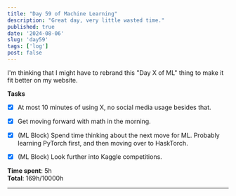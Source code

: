 ```yaml
---
title: "Day 59 of Machine Learning"
description: "Great day, very little wasted time."
published: true
date: '2024-08-06'
slug: 'day59'
tags: ['log']
post: false
---
```

<script>
    import Image from '$lib/components/Image.svelte';
</script>

I'm thinking that I might have to rebrand this "Day X of ML" thing to make it fit better on my website.

**Tasks**
- [x] At most 10 minutes of using X, no social media usage besides that.
- [x] Get moving forward with math in the morning.
- [x] (ML Block) Spend time thinking about the next move for ML. Probably learning PyTorch first, and then moving over to HaskTorch.
- [x] (ML Block) Look further into Kaggle competitions.


**Time spent**: 5h<br /> **Total**: 169h/10000h

___
